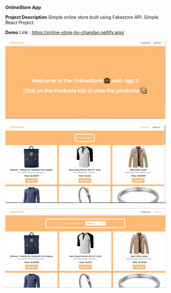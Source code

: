 **OnlineStore App**

**Project Description**
Simple online store built using Fakestore API. Simple React Project.

**Demo**
Link : https://online-store-by-chandan.netlify.app/

![Alt text](image.png)

![Alt text](image-1.png)

![Alt text](image-2.png)

